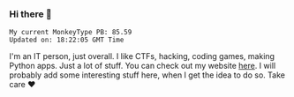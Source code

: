 ### Hi there 👋
<!-- PB START -->
```
My current MonkeyType PB: 85.59
Updated on: 18:22:05 GMT Time
```
<!-- PB END -->
I'm an IT person, just overall. I like CTFs, hacking, coding games, making Python apps. Just a lot of stuff.
You can check out my website [here](https://skill3472.github.io/).
I will probably add some interesting stuff here, when I get the idea to do so. Take care ❤️
